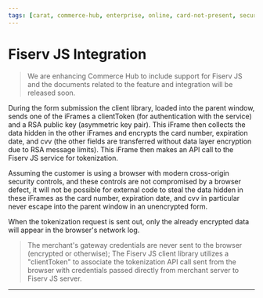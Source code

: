 ```yaml
---
tags: [carat, commerce-hub, enterprise, online, card-not-present, secure-payment-form, payment-js, tokenization]
---
```


# Fiserv JS Integration

<!-- theme: danger -->
> We are enhancing Commerce Hub to include support for Fiserv JS and the documents related to the feature and integration will be released soon.


During the form submission the client library, loaded into the parent window, sends one of the iFrames a clientToken (for authentication with the service) and a RSA public key (asymmetric key pair). This iFrame then collects the data hidden in the other iFrames and encrypts the card number, expiration date, and cvv (the other fields are transferred without data layer encryption due to RSA message limits). This iFrame then makes an API call to the Fiserv JS service for tokenization.

Assuming the customer is using a browser with modern cross-origin security controls, and these controls are not compromised by a browser defect, it will not be possible for external code to steal the data hidden in these iFrames as the card number, expiration date, and cvv in particular never escape into the parent window in an unencrypted form.

When the tokenization request is sent out, only the already encrypted data will appear in the browser's network log.

<!-- theme:info -->
>The merchant's gateway credentials are never sent to the browser (encrypted or otherwise); The Fiserv JS client library utilizes a "clientToken" to associate the tokenization API call sent from the browser with credentials passed directly from merchant server to Fiserv JS server.

<!---
## Additional Security Settings

The following recommendations are to limit potential for fraudulent activity on your Payment.js page.

**Recommendations**

- Enable Re-Captcha
- Authentication/Login requirement to access the payment page
- Limit response back to the browser/customer
- Follow [fraud best practices](?path=docs/Resources/Guides/Fraud/Fraud-Settings.md) for the business type or payment flow

## Next Steps

- [Sequence Flow](?path=docs/Online-Mobile-Digital/Payment-JS/Sequence-Flow.md)

-->

---